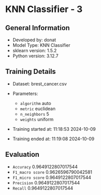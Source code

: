 # KNN Classifier - 3
## General Information 
- Developed by: donat
- Model Type: KNN Classifier
- sklearn version: 1.5.2
- Python version: 3.12.7
## Training Details
- Dataset: brest_cancer.csv
- Parameters: 
    - `algorithm` auto
    - `metric` euclidean
    - `n_neighbors` 5
    - `weights` uniform
    
- Training started at: 11:18:53 2024-10-09
- Training ended at: 11:19:08 2024-10-09
## Evaluation
- `Accuracy` 0.9649122807017544
- `F1_macro score` 0.9626596790042581
- `F1_micro score` 0.9649122807017544
- `Precision` 0.9649122807017544
- `Recall` 0.9649122807017544
